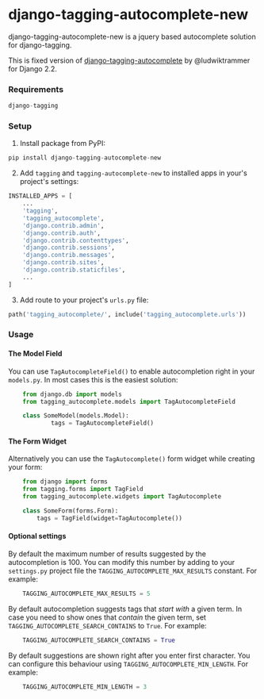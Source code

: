 # django-tagging-autocomplete-new

django-tagging-autocomplete-new is a jquery based autocomplete solution for
django-tagging.

This is fixed version of [django-tagging-autocomplete](https://github.com/ludwiktrammer/django-tagging-autocomplete) by @ludwiktrammer for Django 2.2.

### Requirements

```python
django-tagging
```

### Setup

1. Install package from PyPI:
```python
pip install django-tagging-autocomplete-new
```
2. Add `tagging` and `tagging-autocomplete-new` to installed apps in your's project's settings:
```python
INSTALLED_APPS = [
    ...
    'tagging',
    'tagging_autocomplete',
    'django.contrib.admin',
    'django.contrib.auth',
    'django.contrib.contenttypes',
    'django.contrib.sessions',
    'django.contrib.messages',
    'django.contrib.sites',
    'django.contrib.staticfiles',
    ...
]
```
3. Add route to your project's `urls.py` file:
```python
path('tagging_autocomplete/', include('tagging_autocomplete.urls'))
```

### Usage

#### The Model Field

You can use `TagAutocompleteField()` to enable autocompletion right in your
`models.py`. In most cases this is the easiest solution:
```python
    from django.db import models
    from tagging_autocomplete.models import TagAutocompleteField

    class SomeModel(models.Model):
            tags = TagAutocompleteField()
```

#### The Form Widget

Alternatively you can use the `TagAutocomplete()` form widget while creating
your form:
```python
    from django import forms
    from tagging.forms import TagField
    from tagging_autocomplete.widgets import TagAutocomplete

    class SomeForm(forms.Form):
        tags = TagField(widget=TagAutocomplete())
```

#### Optional settings

By default the maximum number of results suggested by the autocompletion is 100.
You can modify this number by adding to your `settings.py` project file
the `TAGGING_AUTOCOMPLETE_MAX_RESULTS` constant.
For example:
```python
    TAGGING_AUTOCOMPLETE_MAX_RESULTS = 5
```

By default autocompletion suggests tags that *start with* a given term.
In case you need to show ones that *contain* the given term,
set `TAGGING_AUTOCOMPLETE_SEARCH_CONTAINS` to `True`.
For example:
```python
    TAGGING_AUTOCOMPLETE_SEARCH_CONTAINS = True
```
By default suggestions are shown right after you enter first character.
You can configure this behaviour using `TAGGING_AUTOCOMPLETE_MIN_LENGTH`.
For example:
```python
    TAGGING_AUTOCOMPLETE_MIN_LENGTH = 3
```
